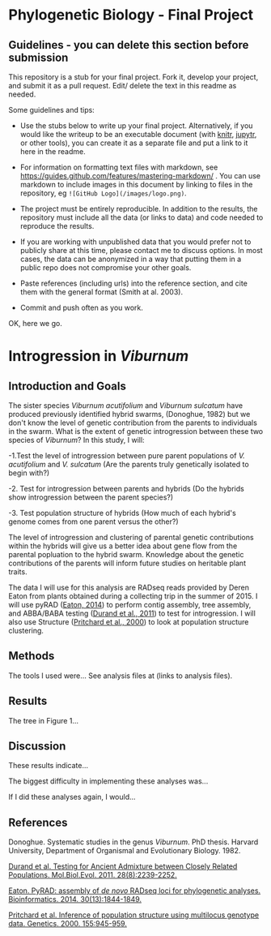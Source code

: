 # Phylogenetic Biology - Final Project

## Guidelines - you can delete this section before submission

This repository is a stub for your final project. Fork it, develop your project, and submit it as a pull request. Edit/ delete the text in this readme as needed.

Some guidelines and tips:

- Use the stubs below to write up your final project. Alternatively, if you would like the writeup to be an executable document (with [knitr](http://yihui.name/knitr/), [jupytr](http://jupyter.org/), or other tools), you can create it as a separate file and put a link to it here in the readme.

- For information on formatting text files with markdown, see https://guides.github.com/features/mastering-markdown/ . You can use markdown to include images in this document by linking to files in the repository, eg `![GitHub Logo](/images/logo.png)`.

- The project must be entirely reproducible. In addition to the results, the repository must include all the data (or links to data) and code needed to reproduce the results.

- If you are working with unpublished data that you would prefer not to publicly share at this time, please contact me to discuss options. In most cases, the data can be anonymized in a way that putting them in a public repo does not compromise your other goals.

- Paste references (including urls) into the reference section, and cite them with the general format (Smith at al. 2003).

- Commit and push often as you work.

OK, here we go.

# Introgression in *Viburnum*

## Introduction and Goals

The sister species *Viburnum acutifolium* and *Viburnum sulcatum* have produced previously identified hybrid swarms, (Donoghue, 1982) but we don't know the level of genetic contribution from the parents to individuals in the swarm. What is the extent of genetic introgression between these two species of *Viburnum*? In this study, I will:

-1.Test the level of introgression between pure parent populations of *V. acutifolium* and *V. sulcatum* (Are the parents truly genetically isolated to begin with?) 

-2. Test for introgression between parents and hybrids (Do the hybrids show introgression between the parent species?) 

-3. Test population structure of hybrids (How much of each hybrid's genome comes from one parent versus the other?) 

The level of introgression and clustering of parental genetic contributions within the hybrids will give us a better idea about gene flow from the parental popluation to the hybrid swarm. Knowledge about the genetic contributions of the parents will inform future studies on heritable plant traits.

The data I will use for this analysis are RADseq reads provided by Deren Eaton from plants obtained during a collecting trip in the summer of 2015. I will use pyRAD ([Eaton, 2014](http://bioinformatics.oxfordjournals.org/content/30/13/1844)) to perform contig assembly, tree assembly, and ABBA/BABA testing ([Durand et al., 2011](http://mbe.oxfordjournals.org/content/28/8/2239)) to test for introgression. I will also use Structure ([Pritchard et al., 2000](http://www.genetics.org/content/155/2/945.short)) to look at population structure clustering.

## Methods

The tools I used were... See analysis files at (links to analysis files).

## Results

The tree in Figure 1...

## Discussion

These results indicate...

The biggest difficulty in implementing these analyses was...

If I did these analyses again, I would...

## References

Donoghue. Systematic studies in the genus *Viburnum*. PhD thesis. Harvard University, Department of Organismal and Evolutionary Biology. 1982.

[Durand et al. Testing for Ancient Admixture between Closely Related Populations. Mol.Biol.Evol. 2011. 28(8):2239-2252.](http://mbe.oxfordjournals.org/content/28/8/2239)

[Eaton. PyRAD: assembly of *de novo* RADseq loci for phylogenetic analyses. Bioinformatics. 2014. 30(13):1844-1849.](http://bioinformatics.oxfordjournals.org/content/30/13/1844)

[Pritchard et al. Inference of population structure using multilocus genotype data. Genetics. 2000. 155:945-959.](http://www.genetics.org/content/155/2/945.short)


